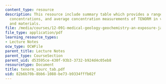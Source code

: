 ```yaml
---
content_type: resource
description: This resource include summary table which provides a range of reported
  concentrations, and average concentration measurements of TENORM in various wastes
  and materials.
file: /media/courses/12-091-medical-geology-geochemistry-an-exposure-january-iap-2006/82b6b70b8bb61088be73b9334fffb02f_tenorm_sourc_tab.pdf
file_type: application/pdf
learning_resource_types:
- Lecture Notes
ocw_type: OCWFile
parent_title: Lecture Notes
parent_type: CourseSection
parent_uid: d53595ce-430f-93b3-3732-b924d4c05eb8
resourcetype: Document
title: tenorm_sourc_tab.pdf
uid: 82b6b70b-8bb6-1088-be73-b9334fffb02f
---
```

